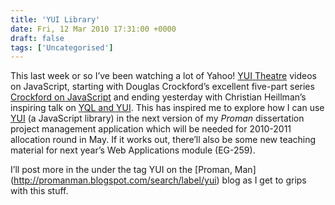 ```yaml
---
title: 'YUI Library'
date: Fri, 12 Mar 2010 17:31:00 +0000
draft: false
tags: ['Uncategorised']
---
```


This last week or so I’ve been watching a lot of Yahoo! [YUI Theatre](http://developer.yahoo.com/yui/theater/) videos on JavaScript, starting with Douglas Crockford’s excellent five-part series [Crockford on JavaScript](http://yuiblog.com/crockford/) and ending yesterday with Christian Heillman’s inspiring talk on [YQL and YUI](http://developer.yahoo.com/yui/theater/video.php?v=heilmann-yql). This has inspired me to explore how I can use [YUI](http://developer.yahoo.com/yui/) (a JavaScript library) in the next version of my _Proman_ dissertation project management application which will be needed for 2010-2011 allocation round in May. If it works out, there’ll also be some new teaching material for next year’s Web Applications module (EG-259).

I’ll post more in the under the tag YUI on the \[Proman, Man\](http://promanman.blogspot.com/search/label/yui) blog as I get to grips with this stuff.